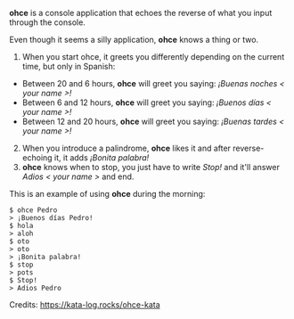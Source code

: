 **ohce** is a console application that echoes the reverse of what you input through the console.

Even though it seems a silly application, **ohce** knows a thing or two.

1. When you start ohce, it greets you differently depending on the current time, but only in Spanish:
  - Between 20 and 6 hours, **ohce** will greet you saying:  *¡Buenas noches < your name >!*
  - Between 6 and 12 hours, **ohce** will greet you saying:  *¡Buenos días < your name >!*
  - Between 12 and 20 hours, **ohce** will greet you saying:  *¡Buenas tardes < your name >!*
2. When you introduce a palindrome, **ohce** likes it and after reverse-echoing it, it adds *¡Bonita palabra!*
3. **ohce** knows when to stop, you just have to write *Stop!* and it'll answer *Adios < your name >* and end.

This is an example of using **ohce** during the morning:

    $ ohce Pedro
    > ¡Buenos días Pedro!
    $ hola
    > aloh
    $ oto
    > oto
    > ¡Bonita palabra!
    $ stop
    > pots
    $ Stop!
    > Adios Pedro


Credits: https://kata-log.rocks/ohce-kata